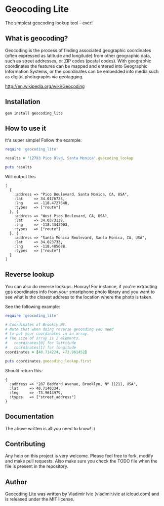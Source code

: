 Geocoding Lite
==============
The simplest geocoding lookup tool - ever!

What is geocoding? 
------------------
Geocoding is the process of finding associated geographic coordinates (often expressed as latitude and longitude) 
from other geographic data, such as street addresses, or ZIP codes (postal codes). 
With geographic coordinates the features can be mapped and entered into Geographic Information Systems, 
or the coordinates can be embedded into media such as digital photographs via geotagging.

http://en.wikipedia.org/wiki/Geocoding


Installation
------------

    gem install geocoding_lite
   
How to use it
-------------
It's super simple! Follow the example: 

```ruby
require 'geocoding_lite'

results = '12783 Pico Blvd, Santa Monica'.geocoding_lookup

puts results
```

Will output this

    [
      {
        :address => "Pico Boulevard, Santa Monica, CA, USA", 
        :lat     => 34.0176723, 
        :lng     => -118.4727648, 
        :types   => ["route"]
      }, {
        :address => "West Pico Boulevard, CA, USA", 
        :lat     => 34.0373139, 
        :lng     => -118.4343903, 
        :types   => ["route"]
      }, {
        :address => "Santa Monica Boulevard, Santa Monica, CA, USA", 
        :lat     => 34.023733, 
        :lng     => -118.485698, 
        :types   => ["route"]
      }
    ]

Reverse lookup
--------------
You can also do reverse lookups. Hooray! For instance, if you're extracting gps coordinates info 
from your smartphone photo library and you want to see what is the closest address to the 
location where the photo is taken.

See the following example: 

```ruby 
require 'geocoding_lite'

# Coordinates of Brookly NY.
# Note that when doing reverse geocoding you need 
# to put your coordinates in an array. 
# The size of array is 2 elements.
#   coordinates[0] for lattitude
#   coordinates[1] for longitude
coordinates = [40.714224, -73.961452]

puts coordinates.geocoding_lookup.first
```

Should return this: 

    {
      :address => "287 Bedford Avenue, Brooklyn, NY 11211, USA", 
      :lat     => 40.7140334, 
      :lng     => -73.9614979, 
      :types   => ["street_address"]
    }

Documentation
-------------
The above written is all you need to know! :)

Contributing
------------
Any help on this project is very welcome. Please feel free to fork, modify and 
make pull requests. Also make sure you check the TODO file when the file is present in the repository. 

Author
------
Geocoding Lite was written by Vladimir Ivic (vladimir.ivic at icloud.com) and is
released under the MIT license.
